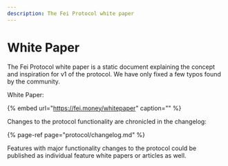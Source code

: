 ```yaml
---
description: The Fei Protocol white paper
---
```


# White Paper

The Fei Protocol white paper is a static document explaining the concept and inspiration for v1 of the protocol. We have only fixed a few typos found by the community.

White Paper:

{% embed url="https://fei.money/whitepaper" caption="" %}

Changes to the protocol functionality are chronicled in the changelog:

{% page-ref page="protocol/changelog.md" %}

Features with major functionality changes to the protocol could be published as individual feature white papers or articles as well.

